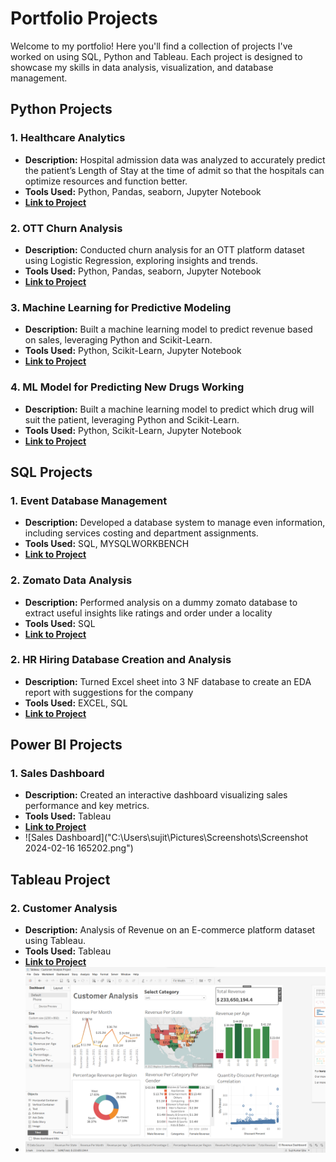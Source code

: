 # Portfolio Projects

Welcome to my portfolio! Here you'll find a collection of projects I've worked on using SQL, Python and Tableau. Each project is designed to showcase my skills in data analysis, visualization, and database management.


## Python Projects


### 1. Healthcare Analytics 

- **Description:** Hospital admission data was analyzed to accurately predict the patient’s Length of Stay at the time of admit so that the hospitals can optimize resources and function better.
- **Tools Used:** Python, Pandas, seaborn, Jupyter Notebook
- **[Link to Project](https://github.com/sujitojha25/DATA_ANALYTICS_PORTFOLIO/blob/main/Healthcare%20Analytics.ipynb)**

### 2. OTT Churn Analysis 

- **Description:** Conducted churn analysis for an OTT platform dataset using Logistic Regression, exploring insights and trends.
- **Tools Used:** Python, Pandas, seaborn, Jupyter Notebook
- **[Link to Project](https://github.com/sujitojha25/DATA_ANALYTICS_PORTFOLIO/blob/main/OTT%20CHURN%20ANALYSIS.ipynb)**

### 3. Machine Learning for Predictive Modeling

- **Description:** Built a machine learning model to predict revenue based on sales, leveraging Python and Scikit-Learn.
- **Tools Used:** Python, Scikit-Learn, Jupyter Notebook
- **[Link to Project](https://github.com/sujitojha25/DATA_ANALYTICS_PORTFOLIO/blob/main/Revenue_Sales%20linear%20regression.ipynb)**

### 4. ML Model for Predicting New Drugs Working 

- **Description:** Built a machine learning model to predict which drug will suit the patient, leveraging Python and Scikit-Learn.
- **Tools Used:** Python, Scikit-Learn, Jupyter Notebook
- **[Link to Project](https://github.com/sujitojha25/DATA_ANALYTICS_PORTFOLIO/blob/main/Drug%20prediction.ipynb)**

## SQL Projects

### 1. Event Database Management

- **Description:** Developed a database system to manage even information, including services costing and department assignments.
- **Tools Used:** SQL, MYSQLWORKBENCH
- **[Link to Project](https://github.com/sujitojha25/DATA_ANALYTICS_PORTFOLIO/blob/main/SQL-%20Event%20managment%20System.sql)**

### 2. Zomato Data Analysis
 - **Description:** Performed analysis on a dummy zomato database to extract useful insights like ratings and order under a locality
 - **Tools Used:** SQL
 - **[Link to Project](https://github.com/sujitojha25/DATA_ANALYTICS_PORTFOLIO/blob/main/ZOMATO_DATA_ANALYSIS.sql)**

### 2. HR Hiring Database Creation and Analysis
 - **Description:** Turned Excel sheet into 3 NF database to create an EDA report with suggestions for the company
 - **Tools Used:** EXCEL, SQL
 - **[Link to Project](https://github.com/sujitojha25/DATA_ANALYTICS_PORTFOLIO/blob/main/SQL-%20DBMS%20%26%20ANLYSIS.pdf)**



## Power BI Projects

### 1. Sales Dashboard

- **Description:** Created an interactive dashboard visualizing sales performance and key metrics.
- **Tools Used:** Tableau
- **[Link to Project](https://github.com/sujitojha25/DATA_ANALYTICS_PORTFOLIO/blob/main/Sales%20Insights%20-%20Data%20Analysis%20Project%20using%20Tableau.twbx)**
- ![Sales Dashboard]("C:\Users\sujit\Pictures\Screenshots\Screenshot 2024-02-16 165202.png")


## Tableau Project

### 2. Customer Analysis

- **Description:** Analysis of Revenue on an E-commerce platform dataset using Tableau.
- **Tools Used:** Tableau
- **[Link to Project](https://github.com/sujitojha25/DATA_ANALYTICS_PORTFOLIO/blob/main/Tableau_Customer%20Analysis%20Project.twbx)**
- ![Revenue Dashboard](https://github.com/sujitojha25/DATA_ANALYTICS_PORTFOLIO/blob/main/Screenshot%202023-12-30%20152947.png)
